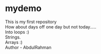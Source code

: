 # mydemo
This is my first repository
<br>
How about days off one day but not today.....
<br>
Into loops :)
<br>
Strings.
<br>
Arrays :)
<br>
Author - AbdulRahman
